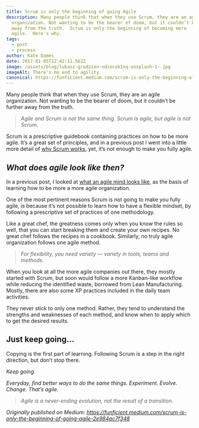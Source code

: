 ```yaml
---
title: Scrum is only the beginning of going Agile
description: Many people think that when they use Scrum, they are an agile
  organization. Not wanting to be the bearer of doom, but it couldn’t be further
  away from the truth.  Scrum is only the beginning of becoming more
  agile.  Here's why.
tags:
  - post
  - process
author: Kate Dames
date: 2017-01-05T12:42:11.562Z
image: /assets/blog/lukasz-grudzien-ndiecok1nq-unsplash-1-.jpg
imageAlt: There's no end to agility.
canonical: https://funficient.medium.com/scrum-is-only-the-beginning-of-going-agile-2e984ac7f348
---
```

Many people think that when they use Scrum, they are an agile organization. Not wanting to be the bearer of doom, but it couldn’t be further away from the truth.

> *Agile and Scrum is not the same thing. Scrum is agile, but agile is not Scrum.*

Scrum is a prescriptive guidebook containing practices on how to be more agile. It’s a great set of principles, and in a previous post I went into a little more detail of [why Scrum works](https://everydayagile.org/why-scrum-works-f74638b13ea5), yet, it’s not enough to make you fully agile.

## *What does agile look like then?*

In a previous post, I looked at [what an agile mind looks like](https://medium.com/@funficient/what-does-an-agile-mind-look-like-12f21cb3a20#.y0fz08fjk), as the basis of learning how to be more a more agile organization.

One of the most pertinent reasons Scrum is not going to make you fully agile, is because it’s not possible to learn how to have a flexible mindset, by following a prescriptive set of practices of one methodology.

Like a great chef, the greatness comes only when you know the rules so well, that you can start breaking them and create your own recipes. No great chef follows the recipes in a cookbook. Similarly, no truly agile organization follows one agile method.

> *For flexibility, you need variety — variety in tools, teams and methods.*

When you look at all the more agile companies out there, they mostly started with Scrum, but soon would follow a more Kanban-like workflow while reducing the identified waste, borrowed from Lean Manufacturing. Mostly, there are also some XP practices included in the daily team activities.

They never stick to only one method. Rather, they tend to understand the strengths and weaknesses of each method, and know when to apply which to get the desired results.

## Just keep going…

Copying is the first part of learning. Following Scrum is a step in the right direction, but don’t stop there.

*Keep going.*

*Everyday, find better ways to do the same things. Experiment. Evolve. Change. That’s agile.*

> *Agile is a never-ending evolution, not the result of a transition.*



*Originally published on Medium: https://funficient.medium.com/scrum-is-only-the-beginning-of-going-agile-2e984ac7f348*